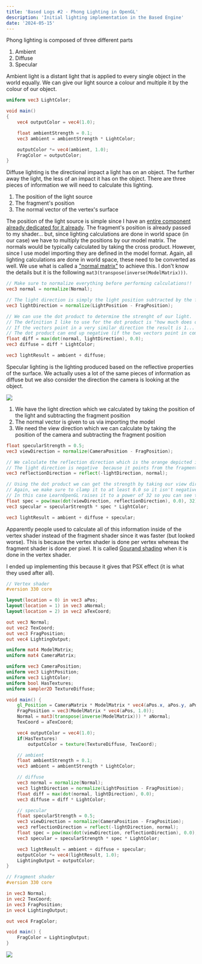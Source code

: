 ```yaml
---
title: 'Based Logs #2 - Phong Lighting in OpenGL'
description: 'Initial lighting implementation in the Based Engine'
date: '2024-05-15'
---
```


Phong lighting is composed of three different parts

1. Ambient
2. Diffuse
3. Specular

<Heading title="Ambient" />

Ambient light is a distant light that is applied to every single object in the world equally. We can give our light source a colour and multiple it by the colour of our object.

```glsl
uniform vec3 LightColor;

void main()
{
    vec4 outputColor = vec4(1.0);

    float ambientStrength = 0.1;
    vec3 ambient = ambientStrength * LightColor;

    outputColor *= vec4(ambient, 1.0);
    FragColor = outputColor;
}
```

<Heading title="Diffuse" />

Diffuse lighting is the directional impact a light has on an object. The further away the light, the less of an impact it has on the object. There are three pieces of information we will need to calculate this lighting.

1. The position of the light source
2. The fragment's position
3. The normal vector of the vertex's surface

The position of the light source is simple since I have an [entire component already dedicated for it already](https://github.com/matekdev/lean-engine/blob/a3a2af2d819c20944022ec3316e4019ade4f15ea/src/component/transform_component.hpp#L8). The fragment's position is already passed to my shader... but, since lighting calculations are done in world space (in our case) we have to multiply the positions by our model matrix. The normals would be typically calculated by taking the cross product. However, since I use model importing they are defined in the model format. Again, all lighting calculations are done in world space, these need to be converted as well. We use what is called a ["normal matrix"](http://www.lighthouse3d.com/tutorials/glsl-tutorial/the-normal-matrix/) to achieve this. I don't know the details but it is the following `mat3(transpose(inverse(ModelMatrix)))`.

```glsl
// Make sure to normalize everything before performing calculations!!
vec3 normal = normalize(Normal);

// The light direction is simply the light position subtracted by the frag position.
vec3 lightDirection = normalize(LightPosition - FragPosition);

// We can use the dot product to determine the strenght of our light.
// The definition I like to use for the dot product is "how much does one vector go in the direction of another".
// If the vectors point in a very similar direction the result is 1... if they are completely perpendicular it's 0.
// The dot product can end up negative (if the two vectors point in complete opposite directions) so we want to clamp it to 0 as well.
float diff = max(dot(normal, lightDirection), 0.0);
vec3 diffuse = diff * LightColor;

vec3 lightResult = ambient + diffuse;
```

<Heading title="Specular" />

Specular lighting is the lighting produced based on the reflective properties of the surface. We actually uses a lot of the same pieces of information as diffuse but we also consider the direction the camera is looking at the object.

<Img src="specular_diagram.jpg" caption="Diagram from LearnOpenGL" href="https://learnopengl.com/Lighting/Basic-Lighting" />

1. We have the light direction which we calculated by taking the position of the light and subtracting the fragment position
2. The normal vector is given to us via importing the model
3. We need the view direction which we can calculate by taking the position of the camera and subtracting the fragment position

```glsl
float specularStrength = 0.5;
vec3 viewDirection = normalize(CameraPosition - FragPosition);

// We calculate the reflection direction which is the orange depicted in the diagram.
// The light direction is negative  because it points from the fragment towards the light source.
vec3 reflectionDirection = reflect(-lightDirection, normal);

// Using the dot product we can get the strength by taking our view direction and reflection direction.
// Again, we make sure to clamp it to at least 0.0 so it isn't negative.
// In this case LearnOpenGL raises it to a power of 32 so you can see the effect better.
float spec = pow(max(dot(viewDirection, reflectionDirection), 0.0), 32);
vec3 specular = specularStrength * spec * LightColor;

vec3 lightResult = ambient + diffuse + specular;
```

<Heading title="Gouraud shading" />

Apparently people used to calculate all of this information inside of the vertex shader instead of the fragment shader since it was faster (but looked worse). This is because the vertex shader is done per vertex whereas the fragment shader is done per pixel. It is called [Gourand shading](https://en.wikipedia.org/wiki/Gouraud_shading) when it is done in the vertex shader.

I ended up implementing this because it gives that PSX effect (it is what they used after all).

```glsl
// Vertex shader
#version 330 core

layout(location = 0) in vec3 aPos;
layout(location = 1) in vec3 aNormal;
layout(location = 2) in vec2 aTexCoord;

out vec3 Normal;
out vec2 TexCoord;
out vec3 FragPosition;
out vec4 LightingOutput;

uniform mat4 ModelMatrix;
uniform mat4 CameraMatrix;

uniform vec3 CameraPosition;
uniform vec3 LightPosition;
uniform vec3 LightColor;
uniform bool HasTextures;
uniform sampler2D TextureDiffuse;

void main() {
    gl_Position = CameraMatrix * ModelMatrix * vec4(aPos.x, aPos.y, aPos.z, 1.0);
    FragPosition = vec3(ModelMatrix * vec4(aPos, 1.0));
    Normal = mat3(transpose(inverse(ModelMatrix))) * aNormal;
    TexCoord = aTexCoord;

    vec4 outputColor = vec4(1.0);
    if(HasTextures)
        outputColor = texture(TextureDiffuse, TexCoord);

    // ambient
    float ambientStrength = 0.1;
    vec3 ambient = ambientStrength * LightColor;

    // diffuse
    vec3 normal = normalize(Normal);
    vec3 lightDirection = normalize(LightPosition - FragPosition);
    float diff = max(dot(normal, lightDirection), 0.0);
    vec3 diffuse = diff * LightColor;

    // specular
    float specularStrength = 0.5;
    vec3 viewDirection = normalize(CameraPosition - FragPosition);
    vec3 reflectionDirection = reflect(-lightDirection, normal);
    float spec = pow(max(dot(viewDirection, reflectionDirection), 0.0), 32);
    vec3 specular = specularStrength * spec * LightColor;

    vec3 lightResult = ambient + diffuse + specular;
    outputColor *= vec4(lightResult, 1.0);
    LightingOutput = outputColor;
}

```

```glsl
// Fragment shader
#version 330 core

in vec3 Normal;
in vec2 TexCoord;
in vec3 FragPosition;
in vec4 LightingOutput;

out vec4 FragColor;

void main() {
    FragColor = LightingOutput;
}

```

<Img src="gouraud_example.jpg" caption="Gouraud shading in Based Engine" />

<YoutubeMusic src="7zJa6FB5crk" />
